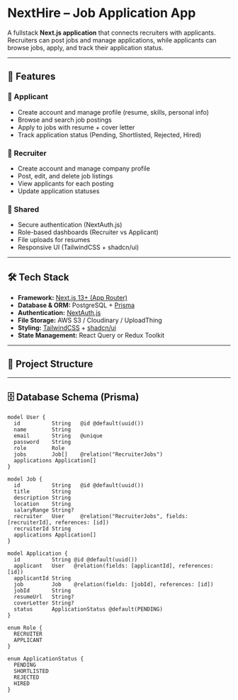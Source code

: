 # NextHire – Job Application App

A fullstack **Next.js application** that connects recruiters with applicants.  
Recruiters can post jobs and manage applications, while applicants can browse jobs, apply, and track their application status.  

---

## 🚀 Features

### 👤 Applicant
- Create account and manage profile (resume, skills, personal info)
- Browse and search job postings
- Apply to jobs with resume + cover letter
- Track application status (Pending, Shortlisted, Rejected, Hired)

### 🏢 Recruiter
- Create account and manage company profile
- Post, edit, and delete job listings
- View applicants for each posting
- Update application statuses

### 🔐 Shared
- Secure authentication (NextAuth.js)
- Role-based dashboards (Recruiter vs Applicant)
- File uploads for resumes
- Responsive UI (TailwindCSS + shadcn/ui)

---

## 🛠️ Tech Stack

- **Framework:** [Next.js 13+ (App Router)](https://nextjs.org/docs/app)
- **Database & ORM:** PostgreSQL + [Prisma](https://www.prisma.io/)
- **Authentication:** [NextAuth.js](https://next-auth.js.org/)
- **File Storage:** AWS S3 / Cloudinary / UploadThing
- **Styling:** [TailwindCSS](https://tailwindcss.com/) + [shadcn/ui](https://ui.shadcn.com/)
- **State Management:** React Query or Redux Toolkit

---

## 📂 Project Structure


---

## 🗄️ Database Schema (Prisma)

```prisma
model User {
  id          String   @id @default(uuid())
  name        String
  email       String   @unique
  password    String
  role        Role
  jobs        Job[]    @relation("RecruiterJobs")
  applications Application[]
}

model Job {
  id          String   @id @default(uuid())
  title       String
  description String
  location    String
  salaryRange String?
  recruiter   User     @relation("RecruiterJobs", fields: [recruiterId], references: [id])
  recruiterId String
  applications Application[]
}

model Application {
  id          String @id @default(uuid())
  applicant   User   @relation(fields: [applicantId], references: [id])
  applicantId String
  job         Job    @relation(fields: [jobId], references: [id])
  jobId       String
  resumeUrl   String?
  coverLetter String?
  status      ApplicationStatus @default(PENDING)
}

enum Role {
  RECRUITER
  APPLICANT
}

enum ApplicationStatus {
  PENDING
  SHORTLISTED
  REJECTED
  HIRED
}


